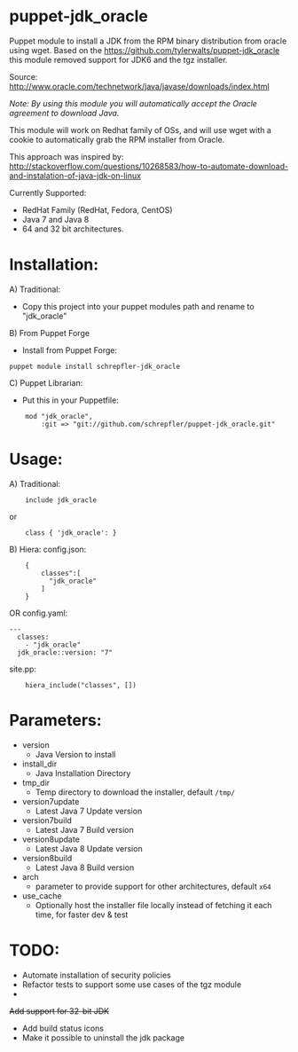 puppet-jdk_oracle
=================

Puppet module to install a JDK from the RPM binary distribution from oracle using wget.
Based on the https://github.com/tylerwalts/puppet-jdk_oracle this module removed support for JDK6 and the tgz installer.

Source: http://www.oracle.com/technetwork/java/javase/downloads/index.html

_Note:  By using this module you will automatically accept the Oracle agreement to download Java._

This module will work on Redhat family of OSs, and will use wget with a cookie to automatically grab the RPM installer from Oracle.

This approach was inspired by: http://stackoverflow.com/questions/10268583/how-to-automate-download-and-instalation-of-java-jdk-on-linux


Currently Supported:
* RedHat Family (RedHat, Fedora, CentOS)
* Java 7 and Java 8
* 64 and 32 bit architectures.

Installation:
=============

A) Traditional:
* Copy this project into your puppet modules path and rename to "jdk_oracle"

B) From Puppet Forge
* Install from Puppet Forge:
```
puppet module install schrepfler-jdk_oracle
```

C) Puppet Librarian:
* Put this in your Puppetfile:
```
    mod "jdk_oracle",
        :git => "git://github.com/schrepfler/puppet-jdk_oracle.git"
```


Usage:
======

A)  Traditional:
```
    include jdk_oracle
```
or
```
    class { 'jdk_oracle': }
```


B) Hiera:
config.json:
```
    {
        classes":[
          "jdk_oracle"
        ]
    }
```
OR
config.yaml:
```
---
  classes: 
    - "jdk_oracle"
  jdk_oracle::version: "7"
```

site.pp:
```
    hiera_include("classes", [])
```


Parameters:
===========

* version
    * Java Version to install
* install_dir
    * Java Installation Directory
* tmp_dir
    * Temp directory to download the installer, default `/tmp/`
* version7update
    * Latest Java 7 Update version
* version7build
    * Latest Java 7 Build version
* version8update
    * Latest Java 8 Update version
* version8build
    * Latest Java 8 Build version
* arch 
    * parameter to provide support for other architectures, default `x64`
* use_cache
    * Optionally host the installer file locally instead of fetching it each time, for faster dev & test


TODO:
=====

* Automate installation of security policies
* Refactor tests to support some use cases of the tgz module
* 
~~Add support for 32-bit JDK~~
* Add build status icons
* Make it possible to uninstall the jdk package
